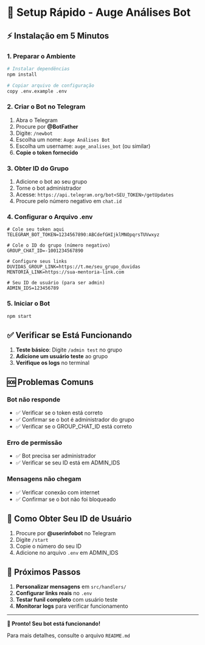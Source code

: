 # 🚀 Setup Rápido - Auge Análises Bot

## ⚡ Instalação em 5 Minutos

### 1. Preparar o Ambiente
```bash
# Instalar dependências
npm install

# Copiar arquivo de configuração
copy .env.example .env
```

### 2. Criar o Bot no Telegram
1. Abra o Telegram
2. Procure por **@BotFather**
3. Digite: `/newbot`
4. Escolha um nome: `Auge Análises Bot`
5. Escolha um username: `auge_analises_bot` (ou similar)
6. **Copie o token fornecido**

### 3. Obter ID do Grupo
1. Adicione o bot ao seu grupo
2. Torne o bot administrador
3. Acesse: `https://api.telegram.org/bot<SEU_TOKEN>/getUpdates`
4. Procure pelo número negativo em `chat.id`

### 4. Configurar o Arquivo .env
```env
# Cole seu token aqui
TELEGRAM_BOT_TOKEN=1234567890:ABCdefGHIjklMNOpqrsTUVwxyz

# Cole o ID do grupo (número negativo)
GROUP_CHAT_ID=-1001234567890

# Configure seus links
DUVIDAS_GROUP_LINK=https://t.me/seu_grupo_duvidas
MENTORIA_LINK=https://sua-mentoria-link.com

# Seu ID de usuário (para ser admin)
ADMIN_IDS=123456789
```

### 5. Iniciar o Bot
```bash
npm start
```

## ✅ Verificar se Está Funcionando

1. **Teste básico**: Digite `/admin test` no grupo
2. **Adicione um usuário teste** ao grupo
3. **Verifique os logs** no terminal

## 🆘 Problemas Comuns

### Bot não responde
- ✅ Verificar se o token está correto
- ✅ Confirmar se o bot é administrador do grupo
- ✅ Verificar se o GROUP_CHAT_ID está correto

### Erro de permissão
- ✅ Bot precisa ser administrador
- ✅ Verificar se seu ID está em ADMIN_IDS

### Mensagens não chegam
- ✅ Verificar conexão com internet
- ✅ Confirmar se o bot não foi bloqueado

## 📱 Como Obter Seu ID de Usuário

1. Procure por **@userinfobot** no Telegram
2. Digite `/start`
3. Copie o número do seu ID
4. Adicione no arquivo `.env` em ADMIN_IDS

## 🎯 Próximos Passos

1. **Personalizar mensagens** em `src/handlers/`
2. **Configurar links reais** no `.env`
3. **Testar funil completo** com usuário teste
4. **Monitorar logs** para verificar funcionamento

---

**🚀 Pronto! Seu bot está funcionando!**

Para mais detalhes, consulte o arquivo `README.md`